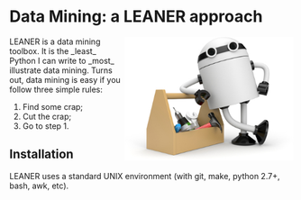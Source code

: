 # Data Mining: a  LEANER approach

<img align=right width=300 src="./leanRoboToolboxSmall.jpg">
LEANER is a data mining toolbox. It is the _least_  Python I can write to 
_most_ illustrate  data mining. Turns out,
data mining is easy if
you follow three simple rules:

1. Find some crap;
2. Cut the crap;
3. Go to step 1.

## Installation

LEANER uses a standard UNIX environment (with git,
make, python 2.7+, bash, awk, etc).  
